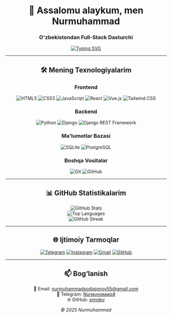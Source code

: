 <div align="center">

# 👋 Assalomu alaykum, men Nurmuhammad  

### O'zbekistondan Full-Stack Dasturchi  

[![Typing SVG](https://readme-typing-svg.herokuapp.com?size=28&duration=4000&pause=2000&color=00FF00&center=true&vCenter=true&width=600&font=Cascadia+Code&lines=Websaytlar+Yaratish+💡;Telegram+Botlar+Yaratish+💡;Full-Stack+Dasturchi+👨🏻‍💻)](https://git.io/typing-svg)

---

## 🛠 Mening Texnologiyalarim  

### Frontend  
![HTML5](https://img.shields.io/badge/HTML5-%23E34F26?style=flat-square&logo=html5&logoColor=white) ![CSS3](https://img.shields.io/badge/CSS3-%231572B6?style=flat-square&logo=css3&logoColor=white) ![JavaScript](https://img.shields.io/badge/JavaScript-%23F7DF1E?style=flat-square&logo=javascript&logoColor=black) ![React](https://img.shields.io/badge/React-%2320232A?style=flat-square&logo=react&logoColor=61DAFB) ![Vue.js](https://img.shields.io/badge/Vue.js-%2335495e?style=flat-square&logo=vue.js&logoColor=%234FC08D) ![Tailwind CSS](https://img.shields.io/badge/Tailwind_CSS-%23038BFC?style=flat-square&logo=tailwindcss&logoColor=white) 

### Backend  
![Python](https://img.shields.io/badge/Python-%2314354C?style=flat-square&logo=python&logoColor=white) ![Django](https://img.shields.io/badge/Django-%23092E20?style=flat-square&logo=django&logoColor=white) ![Django REST Framework](https://img.shields.io/badge/Django_REST-%23D83030?style=flat-square&logo=django&logoColor=white)  

### Ma'lumotlar Bazasi  

![SQLite](https://img.shields.io/badge/SQLite-%230074AD?style=flat-square&logo=sqlite&logoColor=white)
![PostgreSQL](https://img.shields.io/badge/PostgreSQL-%23336791?style=flat-square&logo=postgresql&logoColor=white)

### Boshqa Vositalar  
![Git](https://img.shields.io/badge/Git-%23F05032?style=flat-square&logo=git&logoColor=white) ![GitHub](https://img.shields.io/badge/GitHub-%23181717?style=flat-square&logo=github&logoColor=white)  

---

## 📊 GitHub Statistikalarim  
![GitHub Stats](https://github-readme-stats.vercel.app/api?username=snndev&show_icons=true&theme=dark&cache_seconds=1800)  
![Top Languages](https://github-readme-stats.vercel.app/api/top-langs/?username=snndev&layout=compact&theme=dark&cache_seconds=1800)  
![GitHub Streak](https://github-readme-streak-stats.herokuapp.com/?user=snndev&theme=dark)    

---

## 🌐 Ijtimoiy Tarmoqlar  

[![Telegram](https://img.shields.io/badge/Telegram-2CA5E0?style=for-the-badge&logo=telegram&logoColor=white)](https://t.me/snn_dev)
[![Instagram](https://img.shields.io/badge/Instagram-E4405F?style=for-the-badge&logo=instagram&logoColor=white)](https://instagram.com/nurmuhammadme)
[![Gmail](https://img.shields.io/badge/Gmail-D14836?style=for-the-badge&logo=gmail&logoColor=white)](mailto:nurmuhammadsodiqjonov55@gmail.com)
[![GitHub](https://img.shields.io/badge/GitHub-100000?style=for-the-badge&logo=github&logoColor=white)](https://github.com/snndev)

---

## 📫 Bog‘lanish  

📧 Email: [nurmuhammadsodiqjonov55@gmail.com](mailto:nurmuhammadsodiqjonov55@gmail.com) <br>
💬 Telegram: [Nυrмυнαммα∂](https://t.me/snn_dev) <br>
🌐 GitHub: [snndev](https://github.com/snndev)

*© 2025 Nurmuhammad*  

</div>
